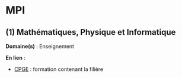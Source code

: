 # MPI

## (1) Mathématiques, Physique et Informatique

**Domaine(s)** : Enseignement

**En lien** :

+ [CPGE](../C/cpge.md) : formation contenant la filière
